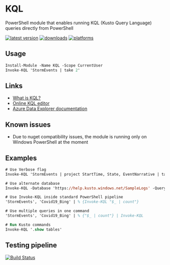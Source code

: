 # KQL

PowerShell module that enables running KQL (Kusto Query Language) queries directly from PowerShell


[![latest version](https://img.shields.io/powershellgallery/v/KQL.svg?label=latest+version)](https://www.powershellgallery.com/packages/KQL)
[![downloads](https://img.shields.io/powershellgallery/dt/KQL.svg?label=downloads)](https://www.powershellgallery.com/pagitckages/KQL)
[![platforms](https://img.shields.io/powershellgallery/p/KQL)](https://www.powershellgallery.com/pagitckages/KQL)



## Usage

```ps
Install-Module -Name KQL -Scope CurrentUser
Invoke-KQL 'StormEvents | take 2'
```

## Links
- [What is KQL?](https://learn.microsoft.com/en-us/azure/data-explorer/kusto/query/)
- [Online KQL editor](https://dataexplorer.azure.com/clusters/help/databases/Samples?query=H4sIAAAAAAAAAwsuyS/KdS1LzSsp5uWqUShJzE5VMAIA/JK50hUAAAA=)
- [Azure Data Explorer documentation](https://learn.microsoft.com/en-us/azure/data-explorer/)

## Known issues
- Due to nuget compatibility issues, the module is running only on Windows PowerShell at the moment

## Examples

```ps
# Use Verbose flag
Invoke-KQL 'StormEvents | project StartTime, State, EventNarrative | take 5' -Verbose

# Use alternate database
Invoke-KQL -Database 'https://help.kusto.windows.net/SampleLogs' -Query 'RawSysLogs | summarize count() by name'

# Use Invoke-KQL inside standard PowerShell pipeline
'StormEvents', 'Covid19_Bing' | % {Invoke-KQL "$_ | count"}

# Use multiple queries in one command
'StormEvents', 'Covid19_Bing' | % {"$_ | count"} | Invoke-KQL

# Run Kusto commands
Invoke-KQL '.show tables'
```

## Testing pipeline

[![Build Status](https://dev.azure.com/iiric/PS1/_apis/build/status/iricigor.KQL?branchName=master)](https://dev.azure.com/iiric/PS1/_build/latest?definitionId=50&branchName=master)
